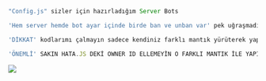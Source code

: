 ```js
"Config.js" sizler için hazırladığım Server Bots

'Hem server hemde bot ayar içinde birde ban ve unban var' pek uğraşmadım zaten

'DİKKAT' kodlarımı çalmayın sadece kendiniz farklı mantık yürüterek yapın ben \\ içinde belirttim gerekenleri iyi günler

'ÖNEMLİ' SAKIN HATA.JS DEKİ OWNER ID ELLEMEYİN O FARKLI MANTIK İLE YAPILDI
```

<img src= "<https://cdn.discordapp.com/attachments/1214916608619839500/1216532284685942794/image.png?ex=6600bafa&is=65ee45fa&hm=5d1dd26e2202427f3ec81b9183d91e8b3a0497700d72a242c75d53ecde679910&">
